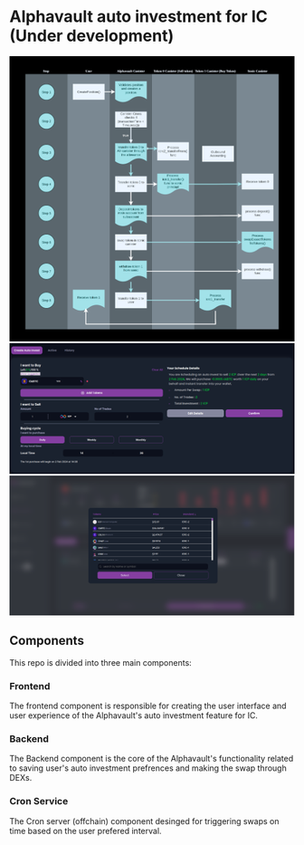 # Alphavault auto investment for IC (Under development)

<img src="https://github.com/AlphaVault-Org/Alphavault_Icp/blob/main/images/icpDigram%20(2).svg?raw=true">
<img src="https://github.com/AlphaVault-Org/Alphavault_Icp/blob/main/images/icp%20screenshot%20for%20auto%20investment%20.png?raw=true"/>
<img src="https://github.com/AlphaVault-Org/Alphavault_Icp/blob/main/images/Add%20token%20black.png?raw=true"/>

## Components

This repo is divided into three main components:

### Frontend

The frontend component is responsible for creating the user interface and user experience of the Alphavault's auto investment feature for IC.

### Backend

The Backend component is the core of the Alphavault's functionality related to saving user's auto investment prefrences and making the swap through DEXs.

### Cron Service

The Cron server (offchain) component desinged for triggering swaps on time based on the user prefered interval.
